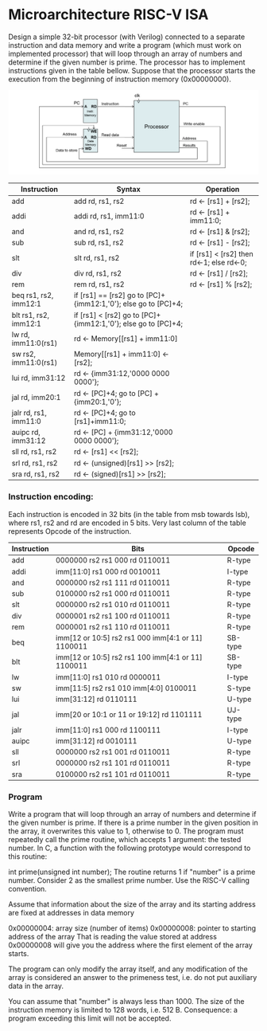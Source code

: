 # Microarchitecture RISC-V ISA

Design a simple 32-bit processor (with Verilog) connected to a separate instruction and data memory and write a program (which must work on implemented processor) that will loop through an array of numbers and determine if the given number is prime. The processor has to implement instructions given in the table bellow. Suppose that the processor starts the execution from the beginning of instruction memory (0x00000000).

![](images/cpu.png)

| Instruction | Syntax | Operation |
|---|---|---|
| add | add rd, rs1, rs2 | rd ← [rs1] + [rs2]; |
| addi | addi rd, rs1, imm11:0 | rd ← [rs1] + imm11:0; |
| and | and rd, rs1, rs2 | rd ← [rs1] & [rs2]; |
| sub | sub rd, rs1, rs2 | rd ← [rs1] - [rs2]; |
| slt | slt rd, rs1, rs2 | if [rs1] < [rs2] then rd←1; else rd←0; |
| div | div rd, rs1, rs2 | rd ← [rs1] / [rs2]; |
| rem | rem rd, rs1, rs2 | rd ← [rs1] % [rs2]; |
| beq rs1, rs2, imm12:1 | if [rs1] == [rs2] go to [PC]+{imm12:1,'0'}; else go to [PC]+4; |
| blt rs1, rs2, imm12:1 | if [rs1] < [rs2] go to [PC]+{imm12:1,'0'}; else go to [PC]+4; |
| lw rd, imm11:0(rs1) | rd ← Memory[[rs1] + imm11:0] |
| sw rs2, imm11:0(rs1) | Memory[[rs1] + imm11:0] ← [rs2]; |
| lui rd, imm31:12 | rd ← {imm31:12,'0000 0000 0000'}; |
| jal rd, imm20:1 | rd ← [PC]+4; go to [PC] +{imm20:1,'0'}; |
| jalr rd, rs1, imm11:0 | rd ← [PC]+4; go to [rs1]+imm11:0; |
| auipc rd, imm31:12 | rd ← [PC] + {imm31:12,'0000 0000 0000'}; |
| sll rd, rs1, rs2 | rd ← [rs1] << [rs2]; |
| srl rd, rs1, rs2 | rd ← (unsigned)[rs1] >> [rs2]; |
| sra rd, rs1, rs2 | rd ← (signed)[rs1] >> [rs2]; |

### Instruction encoding:

Each instruction is encoded in 32 bits (in the table from msb towards lsb), where rs1, rs2 and rd are encoded in 5 bits. Very last column of the table represents Opcode of the instruction.

| Instruction | Bits | Opcode |
|-------------|--------|----------|
add | 0000000 rs2 rs1 000 rd 0110011 | R-type
addi | imm[11:0] rs1 000 rd 0010011 | I-type
and | 0000000 rs2 rs1 111 rd 0110011 | R-type
sub | 0100000 rs2 rs1 000 rd 0110011 | R-type
slt | 0000000 rs2 rs1 010 rd 0110011 | R-type
div | 0000001 rs2 rs1 100 rd 0110011 | R-type
rem | 0000001 rs2 rs1 110 rd 0110011 | R-type
beq | imm[12 or 10:5] rs2 rs1 000 imm[4:1 or 11] 1100011 | SB-type
blt | imm[12 or 10:5] rs2 rs1 100 imm[4:1 or 11] 1100011 | SB-type
lw | imm[11:0] rs1 010 rd 0000011 | I-type
sw | imm[11:5] rs2 rs1 010 imm[4:0] 0100011 | S-type
lui | imm[31:12] rd 0110111 | U-type
jal | imm[20 or 10:1 or 11 or 19:12] rd 1101111 | UJ-type
jalr | imm[11:0] rs1 000 rd 1100111 | I-type
auipc | imm[31:12] rd 0010111 | U-type
sll | 0000000 rs2 rs1 001 rd 0110011 | R-type
srl | 0000000 rs2 rs1 101 rd 0110011 | R-type
sra | 0100000 rs2 rs1 101 rd 0110011 | R-type

### Program

Write a program that will loop through an array of numbers and determine if the given number is prime. If there is a prime number in the given position in the array, it overwrites this value to 1, otherwise to 0. The program must repeatedly call the prime routine, which accepts 1 argument: the tested number. In C, a function with the following prototype would correspond to this routine:

int prime(unsigned int number);
The routine returns 1 if "number" is a prime number. Consider 2 as the smallest prime number. Use the RISC-V calling convention.

Assume that information about the size of the array and its starting address are fixed at addresses in data memory

0x00000004: array size (number of items)
0x00000008: pointer to starting address of the array
That is reading the value stored at address 0x00000008 will give you the address where the first element of the array starts.

The program can only modify the array itself, and any modification of the array is considered an answer to the primeness test, i.e. do not put auxiliary data in the array.

You can assume that "number" is always less than 1000. The size of the instruction memory is limited to 128 words, i.e. 512 B. Consequence: a program exceeding this limit will not be accepted.
